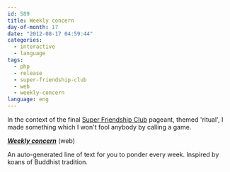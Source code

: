```yaml
---
id: 589
title: Weekly concern
day-of-month: 17
date: "2012-08-17 04:59:44"
categories:
  - interactive
  - language
tags:
  - php
  - release
  - super-friendship-club
  - web
  - weekly-concern
language: eng
---
```


In the context of the final [Super Friendship Club](http://www.superfriendshipclub.com/) pageant, themed 'ritual', I made something which I won't fool anybody by calling a game.

[_**Weekly concern**_](//www.agj.cl/files/games/concern/) (web)

An auto-generated line of text for you to ponder every week. Inspired by koans of Buddhist tradition.
